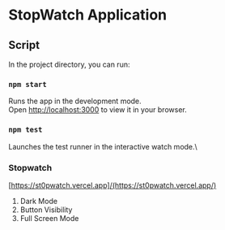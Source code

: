 # StopWatch Application


## Script

In the project directory, you can run:

### `npm start`

Runs the app in the development mode.\
Open [http://localhost:3000](http://localhost:3000) to view it in your browser.


### `npm test`

Launches the test runner in the interactive watch mode.\


### Stopwatch

[https://st0pwatch.vercel.app]/(https://st0pwatch.vercel.app/)

1. Dark Mode
2. Button Visibility
3. Full Screen Mode

